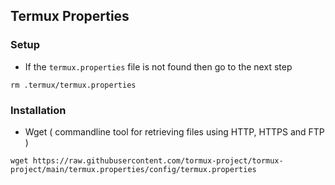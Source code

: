 ## Termux Properties

### Setup

* If the `termux.properties` file is not found then go to the next step

```
rm .termux/termux.properties
```

### Installation

* Wget ( commandline tool for retrieving files using HTTP, HTTPS and FTP )

```
wget https://raw.githubusercontent.com/tormux-project/tormux-project/main/termux.properties/config/termux.properties
```
